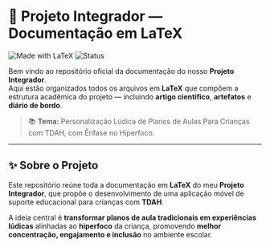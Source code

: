 # 🧠 Projeto Integrador — Documentação em LaTeX

![Made with LaTeX](https://img.shields.io/badge/Made%20with-LaTeX-blue?logo=latex)
![Status](https://img.shields.io/badge/Status-Em%20Desenvolvimento-yellow)


Bem vindo ao repositório oficial da documentação do nosso **Projeto Integrador**.  
Aqui estão organizados todos os arquivos em **LaTeX** que compõem a estrutura acadêmica do projeto — incluindo **artigo científico**, **artefatos** e **diário de bordo**.


> 📚 **Tema:** Personalização Lúdica de Planos de Aulas Para Crianças com TDAH, com Ênfase no Hiperfoco.      


---

## ✨ Sobre o Projeto

Este repositório reúne toda a documentação em **LaTeX** do meu **Projeto Integrador**, que propõe o desenvolvimento de uma aplicação móvel de suporte educacional para crianças com **TDAH**.

A ideia central é **transformar planos de aula tradicionais em experiências lúdicas** alinhadas ao **hiperfoco** da criança, promovendo **melhor concentração, engajamento e inclusão** no ambiente escolar.  
